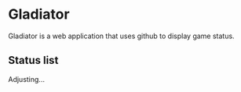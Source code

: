 # Gladiator

Gladiator is a web application that uses github to display game status.

## Status list

Adjusting...
